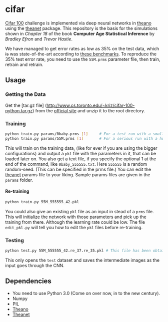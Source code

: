 # cifar
[Cifar 100](http://www.cs.toronto.edu/~kriz/cifar.html) challenge is implemented via deep neural networks in [theano](Theano/Theano) using the [theanet](rakeshvar/theanet) package. This repository is the basis for the simulations shown in *Chapter 18* of the book **Computer Age Statistical Inference** by *Bradley Efron* and *Trevor Hastie*.

We have managed to get error rates as low as 35% on the test data, which ~~is~~ was state-of-the-art according to 
[these benchmarks](http://rodrigob.github.io/are_we_there_yet/build/classification_datasets_results.html#43494641522d313030). To reproduce the 35% test error rate, you need to use the `55M.prms` parameter file, then train, retrain and retrain. 


## Usage

### Getting the Data

Get the [tar.gz file] (http://www.cs.toronto.edu/~kriz/cifar-100-python.tar.gz) from the [official site](http://www.cs.toronto.edu/~kriz/cifar.html) and unzip it to the root directory.
 
### Training

```sh
python train.py params/0baby.prms [1]     # For a test run with a small network
python train.py params/55M.prms [1]       # For a serious run with a huge network
```

This will train on the training data, (like for ever if you are using the bigger configurations) and 
output a `pkl` file with the parameters in it, that can be loaded later on. You also get a text file, 
if you specify the optional 1 at the end of the command, like `0baby_555555.txt`. 
Here `555555` is a random random-seed. (This can be specified in the prms file.)
You can edit the [theanet](rakeshvar/theanet) params file to your liking. 
Sample params files are given in the `params` folder.


#### Re-training

```sh
python train.py 55M_555555_42.pkl 
```

You could also give an existing `pkl` file as an input in stead of a `prms` 
file. This will initialize the network with those parameters and pick up the 
training from there. Although the learning rate could be low. The file 
`edit_pkl.py` will tell you how to edit the `pkl` files before re-training. 


### Testing

```sh
python test.py 55M_555555_42.re_37.re_35.pkl # This file has been obtained by triple retraining
```
This only opens the `test` dataset and saves the intermediate images as the input goes through the CNN. 

## Dependencies

* You need to use Python 3.0 (Come on over now, in to the new century). 
* Numpy
* PIL
* [Theano](Theano/Theano)
* [Theanet](rakeshvar/theanet)
